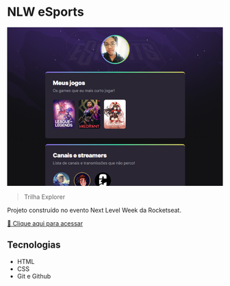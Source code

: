 # NLW eSports

![preview](./.github/preview.png)

>Trilha Explorer

Projeto construído no evento Next Level Week da Rocketseat.

[🔗 Clique aqui para acessar](https://andrevyn7.github.io/nlw-esports-explorer)


## Tecnologias

- HTML
- CSS
- Git e Github

